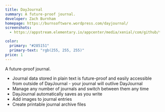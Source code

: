 ```yaml
---
title: DayJournal
summary: A future-proof journal.
developer: Zach Burnham
homepage: https://burnsoftware.wordpress.com/dayjournal/
screenshots:
  - https://appstream.elementary.io/appcenter/media/xenial/com/github/thejambi.dayjournal.desktop/ED8479A18BF041E393A546D01ED1487F/screenshots/image-1_orig.png

color:
  primary: "#285151"
  primary-text: "rgb(255, 255, 255)"
price: 1
---
```


<p>A future-proof journal.</p>
<ul>
  <li>Journal data stored in plain text is future-proof and easily accessible from outside of DayJournal - your journal
will outlive DayJournal</li>
  <li>Manage any number of journals and switch between them any time</li>
  <li>DayJournal automatically saves as you write</li>
  <li>Add images to journal entries</li>
  <li>Create printable journal archive files</li>
</ul>